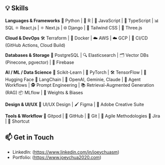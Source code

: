 ## 💡 Skills

**Languages & Frameworks**
🐍 Python | 🧮 R | 📜 JavaScript | 📜 TypeScript | 📊 SQL
⚛️ React.js | ⚛️ Next.js | 🌐 Django | 🎨 Tailwind CSS | 🌌 Three.js

**Cloud & DevOps**
🛠️ Terraform | 🐳 Docker | ☁️ AWS | ☁️ GCP | 🚀 CI/CD (GitHub Actions, Cloud Build)

**Databases & Storage**
🐘 PostgreSQL | 🔍 Elasticsearch | 🗂️ Vector DBs (Pinecone, pgvector) | 🧾 Firebase

**AI / ML / Data Science**
🔬 Scikit-Learn | 🚀 PyTorch | 🛠️ TensorFlow | 🤗 Hugging Face
🧩 LangChain | 🤖 OpenAI, Geminie, Claude |
🤖 Agent Workflows | 🕵️ Prompt Engineering | 📚 Retrieval-Augmented Generation (RAG)
📦 MLflow | 🧪 Weights & Biases

**Design & UI/UX**
🎨 UI/UX Design | 🖌️ Figma | 🎨 Adobe Creative Suite

**Tools & Workflow**
🚀 Gitpod | 🐙 GitHub | 🐙 Git | 🔁 Agile Methodologies
🧩 Jira | 🧭 Shortcut


## 📫 Get in Touch

- LinkedIn: (https://www.linkedin.com/in/joeychuasm)
- Portfolio: (https://www.joeychua2020.com)

